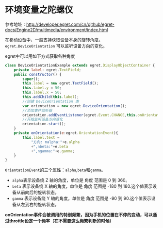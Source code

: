 # 环境变量之陀螺仪

参考地址：http://developer.egret.com/cn/github/egret-docs/Engine2D/multimedia/environment/index.html



在移动设备中，一般支持获取设备本身的旋转角度。`egret.DeviceOrientation` 可以监听设备方向的变化。



egret中可以用如下方式获取各种角度

```javascript
class DeviceOrientationExample extends egret.DisplayObjectContainer {
    private label: egret.TextField;
    public constructor() {
        super();
        this.label = new egret.TextField();
        this.label.y = 50;
        this.label.x = 50;
        this.addChild(this.label);
        //创建 DeviceOrientation 类
        var orientation = new egret.DeviceOrientation();
        //添加事件监听器
        orientation.addEventListener(egret.Event.CHANGE,this.onOrientation,this);
        //开始监听设备方向变化
        orientation.start();
    }
    private onOrientation(e:egret.OrientationEvent){
        this.label.text =
            "方向: nalpha:"+e.alpha
            +",nbeta:"+e.beta
            +",ngamma:"+e.gamma;
    }
}
```

`OrientationEvent`的三个属性：`alpha`,`beta`和`gamma`。

- `alpha`表示设备绕 Z 轴的角度，单位是 角度 范围是 0 到 360。
- `beta` 表示设备绕 X 轴的角度，单位是 角度 范围是 -180 到 180.这个值表示设备从前向后的旋转状态。
- `gamma` 表示设备绕 Y 轴的角度，单位是 角度 范围是 -90 到 90.这个值表示设备从左到右的旋转状态。



__onOrientation事件会被调用的特别频繁，因为手机的位置在不停的变动，可以通过throttle设定一个频率（在不需要这么频繁判断的时候）__
